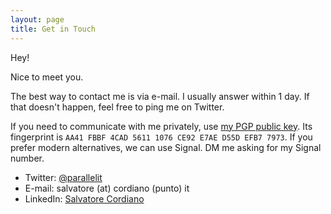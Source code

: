 ```yaml
---
layout: page
title: Get in Touch
---
```


Hey!

Nice to meet you.

The best way to contact me is via e-mail. I usually answer within 1 day. If that doesn't happen, feel free to ping me on Twitter.

If you need to communicate with me privately, use [my PGP public key](https://cordiano.it/pgp/0xAA41FBBF4CAD56111076CE92E7AED55DEFB77973.pub.asc). Its fingerprint is `AA41 FBBF 4CAD 5611 1076 CE92 E7AE D55D EFB7 7973`. If you prefer modern alternatives, we can use Signal. DM me asking for my Signal number.

- Twitter: [@parallelit](https://twitter.com/parallelit)
- E-mail: salvatore (at) cordiano (punto) it
- LinkedIn: [Salvatore Cordiano](https://www.linkedin.com/in/salvatorecordiano/)
